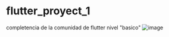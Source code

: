 # flutter_proyect_1

completencia de la comunidad de flutter 
nivel "basico"
![image](https://user-images.githubusercontent.com/50058913/127778428-26c5424a-abc6-4f42-8ac6-20633d42e9cc.png)
